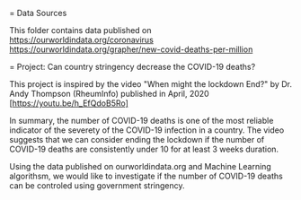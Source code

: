= Data Sources

This folder contains data published on
https://ourworldindata.org/coronavirus
https://ourworldindata.org/grapher/new-covid-deaths-per-million

= Project: Can country stringency decrease the COVID-19 deaths?  

This project is inspired by the video "When might the lockdown End?" by Dr. Andy Thompson (RheumInfo) published in April, 2020 [https://youtu.be/h_EfQdoB5Ro]

In summary, the number of COVID-19 deaths is one of the most reliable indicator of the severety of the COVID-19 infection in a country. The video suggests that we can consider ending the lockdown if the number of COVID-19 deaths are consistently under 10 for at least 3 weeks duration.  

Using the data published on ourworldindata.org and Machine Learning algorithsm, we would like to investigate if the number of COVID-19 deaths can be controled using government stringency.
